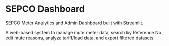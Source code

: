 # SEPCO Dashboard

SEPCO Meter Analytics and Admin Dashboard built with Streamlit.

A web-based system to manage mute meter data, search by Reference No., edit mute reasons, analyze tariff/load data, and export filtered datasets.
